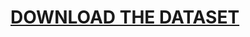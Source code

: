 # [DOWNLOAD THE DATASET](https://drive.google.com/drive/folders/1NB7NQM4j7MLpHfwowucsoCg7-JfGLRTk?usp=sharing)
